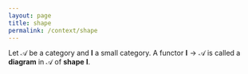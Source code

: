 ```yaml
---
layout: page
title: shape
permalink: /context/shape
---
```

Let $\mathscr{A}$ be a category and $\mathbf{I}$ a small category.  A functor $\mathbf{I} \to \mathscr{A}$ is called a **diagram**    in $\mathscr{A}$ of **shape**    $\mathbf{I}$.

